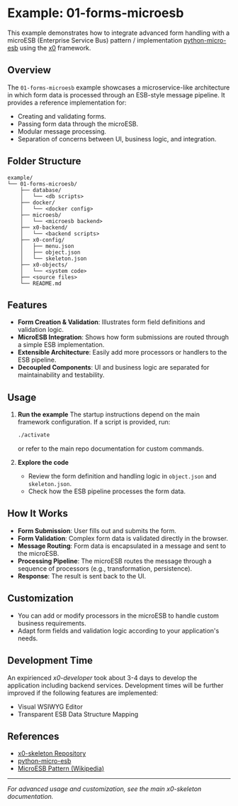 # Example: 01-forms-microesb

This example demonstrates how to integrate advanced form handling with a microESB (Enterprise Service Bus) pattern / implementation [python-micro-esb](https://github.com/clauspruefer/python-micro-esb) using the [x0](https://github.com/WEBcodeX1/x0) framework.

## Overview

The `01-forms-microesb` example showcases a microservice-like architecture in which form data is processed through an ESB-style message pipeline. It provides a reference implementation for:

- Creating and validating forms.
- Passing form data through the microESB.
- Modular message processing.
- Separation of concerns between UI, business logic, and integration.

## Folder Structure

```
example/
└── 01-forms-microesb/
    ├── database/
    │   └── <db scripts>
    ├── docker/
    │   └── <docker config>
    ├── microesb/
    │   └── <microesb backend>
    ├── x0-backend/
    │   └── <backend scripts>
    ├── x0-config/
    │   ├── menu.json
    │   ├── object.json
    │   └── skeleton.json
    ├── x0-objects/
    │   └── <system code>
    ├── <source files>
    └── README.md
```

## Features

- **Form Creation & Validation**: Illustrates form field definitions and validation logic.
- **MicroESB Integration**: Shows how form submissions are routed through a simple ESB implementation.
- **Extensible Architecture**: Easily add more processors or handlers to the ESB pipeline.
- **Decoupled Components**: UI and business logic are separated for maintainability and testability.

## Usage

1. **Run the example**
   The startup instructions depend on the main framework configuration. If a script is provided, run:

   ```bash
   ./activate
   ```
   or refer to the main repo documentation for custom commands.

2. **Explore the code**
   - Review the form definition and handling logic in `object.json` and `skeleton.json`.
   - Check how the ESB pipeline processes the form data.

## How It Works

- **Form Submission**: User fills out and submits the form.
- **Form Validation**: Complex form data is validated directly in the browser.
- **Message Routing**: Form data is encapsulated in a message and sent to the microESB.
- **Processing Pipeline**: The microESB routes the message through a sequence of processors (e.g., transformation, persistence).
- **Response**: The result is sent back to the UI.

## Customization

- You can add or modify processors in the microESB to handle custom business requirements.
- Adapt form fields and validation logic according to your application's needs.

## Development Time

An expirienced *x0-developer* took about 3-4 days to develop the application including backend services.
Development times will be further improved if the following features are implemented:

- Visual WSIWYG Editor
- Transparent ESB Data Structure Mapping

## References

- [x0-skeleton Repository](https://github.com/WEBcodeX1/x0-skeleton)
- [python-micro-esb](https://github.com/clauspruefer/python-micro-esb)
- [MicroESB Pattern (Wikipedia)](https://en.wikipedia.org/wiki/Enterprise_service_bus)

---

*For advanced usage and customization, see the main x0-skeleton documentation.*
